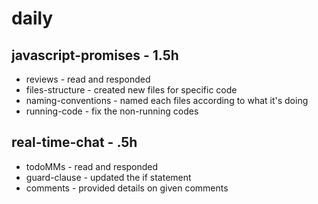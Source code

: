 # daily

## javascript-promises - 1.5h
* reviews - read and responded
* files-structure - created new files for specific code
* naming-conventions - named each files according to what it's doing
* running-code - fix the non-running codes

## real-time-chat - .5h
* todoMMs - read and responded
* guard-clause - updated the if statement
* comments - provided details on given comments